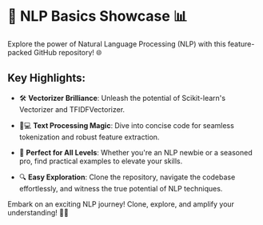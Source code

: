 # 🚀 NLP Basics Showcase 📊

Explore the power of Natural Language Processing (NLP) with this feature-packed GitHub repository! 🌐

## Key Highlights:

- 🛠️ **Vectorizer Brilliance**: Unleash the potential of Scikit-learn's Vectorizer and TFIDFVectorizer.

- 🧠💻 **Text Processing Magic**: Dive into concise code for seamless tokenization and robust feature extraction.

- 🌟 **Perfect for All Levels**: Whether you're an NLP newbie or a seasoned pro, find practical examples to elevate your skills.

- 🔍 **Easy Exploration**: Clone the repository, navigate the codebase effortlessly, and witness the true potential of NLP techniques.

Embark on an exciting NLP journey! Clone, explore, and amplify your understanding! 🚀✨
